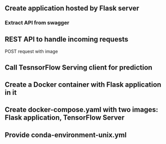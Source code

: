 ## Create application hosted by Flask server
### Extract API from swagger

## REST API to handle incoming requests
POST request with image

## Call TesnsorFlow Serving client for prediction

## Create a Docker container with Flask application in it

## Create docker-compose.yaml with two images: Flask application, TensorFlow Server

## Provide conda-environment-unix.yml